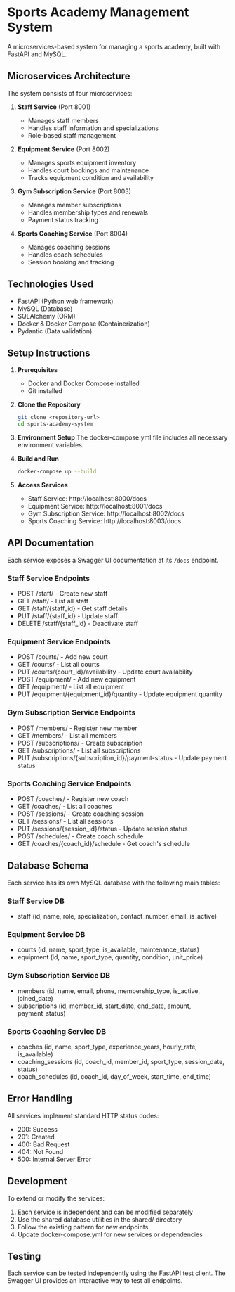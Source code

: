 # Sports Academy Management System

A microservices-based system for managing a sports academy, built with FastAPI and MySQL.

## Microservices Architecture

The system consists of four microservices:

1. **Staff Service** (Port 8001)
   - Manages staff members
   - Handles staff information and specializations
   - Role-based staff management

2. **Equipment Service** (Port 8002)
   - Manages sports equipment inventory
   - Handles court bookings and maintenance
   - Tracks equipment condition and availability

3. **Gym Subscription Service** (Port 8003)
   - Manages member subscriptions
   - Handles membership types and renewals
   - Payment status tracking

4. **Sports Coaching Service** (Port 8004)
   - Manages coaching sessions
   - Handles coach schedules
   - Session booking and tracking

## Technologies Used

- FastAPI (Python web framework)
- MySQL (Database)
- SQLAlchemy (ORM)
- Docker & Docker Compose (Containerization)
- Pydantic (Data validation)

## Setup Instructions

1. **Prerequisites**
   - Docker and Docker Compose installed
   - Git installed

2. **Clone the Repository**
   ```bash
   git clone <repository-url>
   cd sports-academy-system
   ```

3. **Environment Setup**
   The docker-compose.yml file includes all necessary environment variables.

4. **Build and Run**
   ```bash
   docker-compose up --build
   ```

5. **Access Services**
   - Staff Service: http://localhost:8000/docs
   - Equipment Service: http://localhost:8001/docs
   - Gym Subscription Service: http://localhost:8002/docs
   - Sports Coaching Service: http://localhost:8003/docs

## API Documentation

Each service exposes a Swagger UI documentation at its `/docs` endpoint.

### Staff Service Endpoints
- POST /staff/ - Create new staff
- GET /staff/ - List all staff
- GET /staff/{staff_id} - Get staff details
- PUT /staff/{staff_id} - Update staff
- DELETE /staff/{staff_id} - Deactivate staff

### Equipment Service Endpoints
- POST /courts/ - Add new court
- GET /courts/ - List all courts
- PUT /courts/{court_id}/availability - Update court availability
- POST /equipment/ - Add new equipment
- GET /equipment/ - List all equipment
- PUT /equipment/{equipment_id}/quantity - Update equipment quantity

### Gym Subscription Service Endpoints
- POST /members/ - Register new member
- GET /members/ - List all members
- POST /subscriptions/ - Create subscription
- GET /subscriptions/ - List all subscriptions
- PUT /subscriptions/{subscription_id}/payment-status - Update payment status

### Sports Coaching Service Endpoints
- POST /coaches/ - Register new coach
- GET /coaches/ - List all coaches
- POST /sessions/ - Create coaching session
- GET /sessions/ - List all sessions
- PUT /sessions/{session_id}/status - Update session status
- POST /schedules/ - Create coach schedule
- GET /coaches/{coach_id}/schedule - Get coach's schedule

## Database Schema

Each service has its own MySQL database with the following main tables:

### Staff Service DB
- staff (id, name, role, specialization, contact_number, email, is_active)

### Equipment Service DB
- courts (id, name, sport_type, is_available, maintenance_status)
- equipment (id, name, sport_type, quantity, condition, unit_price)

### Gym Subscription Service DB
- members (id, name, email, phone, membership_type, is_active, joined_date)
- subscriptions (id, member_id, start_date, end_date, amount, payment_status)

### Sports Coaching Service DB
- coaches (id, name, sport_type, experience_years, hourly_rate, is_available)
- coaching_sessions (id, coach_id, member_id, sport_type, session_date, status)
- coach_schedules (id, coach_id, day_of_week, start_time, end_time)

## Error Handling

All services implement standard HTTP status codes:
- 200: Success
- 201: Created
- 400: Bad Request
- 404: Not Found
- 500: Internal Server Error

## Development

To extend or modify the services:

1. Each service is independent and can be modified separately
2. Use the shared database utilities in the shared/ directory
3. Follow the existing pattern for new endpoints
4. Update docker-compose.yml for new services or dependencies

## Testing

Each service can be tested independently using the FastAPI test client. The Swagger UI provides an interactive way to test all endpoints.
